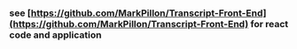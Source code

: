 ### see [https://github.com/MarkPillon/Transcript-Front-End](https://github.com/MarkPillon/Transcript-Front-End) for react code and application

